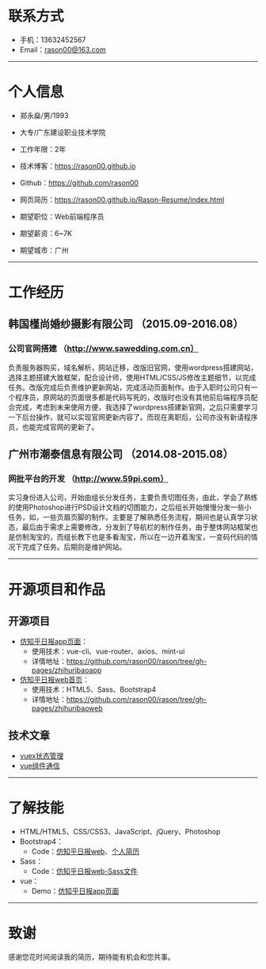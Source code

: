 # 联系方式

* 手机：13632452567
* Email：rason00@163.com

---

# 个人信息

* 郑永燊/男/1993

* 大专/广东建设职业技术学院

* 工作年限：2年

* 技术博客：https://rason00.github.io

* Github：https://github.com/rason00

* 网页简历：https://rason00.github.io/Rason-Resume/index.html

* 期望职位：Web前端程序员

* 期望薪资：6~7K

* 期望城市：广州

---

# 工作经历

## 韩国槿尚婚纱摄影有限公司 （2015.09-2016.08）

### 公司官网搭建 （http://www.sawedding.com.cn）

负责服务器购买，域名解析，网站迁移，改版旧官网，使用wordpress搭建网站，选择主题搭建大致框架，配合设计师，使用HTML/CSS/JS修改主题细节，以完成任务。改版完成后负责维护更新网站，完成活动页面制作。由于入职时公司只有一个程序员，原网站的页面很多都是代码写死的，改版时也没有其他前后端程序员配合完成，考虑到未来使用方便，我选择了wordpress搭建新官网，之后只需要学习一下后台操作，就可以实现官网更新内容了。而现在离职后，公司亦没有新请程序员，也能完成官网的更新了。


## 广州市潮泰信息有限公司 （2014.08-2015.08）

### 网批平台的开发 （http://www.59pi.com）

实习身份进入公司，开始由组长分发任务，主要负责切图任务，由此，学会了熟练的使用Photoshop进行PSD设计文档的切图能力，之后组长开始慢慢分发一些小任务，如，一些页眉页脚的制作。主要是了解熟悉任务流程，期间也是认真学习状态，最后由于需求上需要修改，分发到了导航栏的制作任务，由于整体网站框架也是仿制淘宝的，而组长教下也是多看淘宝，所以在一边开着淘宝，一变码代码的情况下完成了任务。后期则是维护网站。

---

# 开源项目和作品

## 开源项目
* [仿知乎日报app页面](https://rason00.github.io/rason/zhihuribaoapp/vue2.0/index.html)：
    * 使用技术：vue-cli、vue-router、axios、mint-ui
    * 详情地址：https://github.com/rason00/rason/tree/gh-pages/zhihuribaoapp
* [仿知乎日报web首页](https://rason00.github.io/rason/zhihuribaoweb/index.html)：
    * 使用技术：HTML5、Sass、Bootstrap4
    * 详情地址：https://github.com/rason00/rason/tree/gh-pages/zhihuribaoweb

## 技术文章
* [vuex状态管理](https://rason00.github.io/2017/09/04/Vuex%E5%AD%A6%E4%B9%A0/)
* [vue组件通信](https://rason00.github.io/2017/08/26/Vue%E7%BB%84%E4%BB%B6%E9%80%9A%E4%BF%A1/)

---

# 了解技能

* HTML/HTML5、CSS/CSS3、JavaScript、jQuery、Photoshop
* Bootstrap4：
    * Code：[仿知乎日报web](https://github.com/rason00/rason/blob/gh-pages/zhihuribaoweb/index.html)、[个人简历](https://github.com/rason00/Rason-Resume/blob/gh-pages/index.html)
* Sass：
    * Code：[仿知乎日报web-Sass文件](https://github.com/rason00/rason/blob/gh-pages/zhihuribaoweb/sass/style.scss)
* vue：
    * Demo：[仿知乎日报app页面](https://rason00.github.io/rason/zhihuribaoapp/vue2.0/index.html)

---

# 致谢

感谢您花时间阅读我的简历，期待能有机会和您共事。
